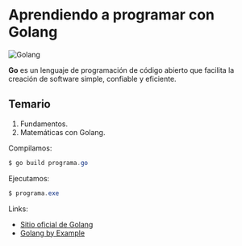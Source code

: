 # Aprendiendo a programar con Golang

![Golang](https://1.bp.blogspot.com/-B4c107RqXlk/XlE7-KY4ifI/AAAAAAAAB3A/iKIo1-QAiYkX8e2qulMV5xGu0MdrjPYRwCPcBGAYYCw/s1600/0_Nh9g_S_eXyjgFY6E.png)

**Go** es un lenguaje de programación de código abierto que facilita la creación de software simple, confiable y eficiente.

## Temario

1. Fundamentos.
2. Matemáticas con Golang.


Compilamos:
```java
$ go build programa.go
```

Ejecutamos:
```java
$ programa.exe
```

Links:
* [Sitio oficial de Golang](https://golang.org/)
* [Golang by Example](https://gobyexample.com/)

